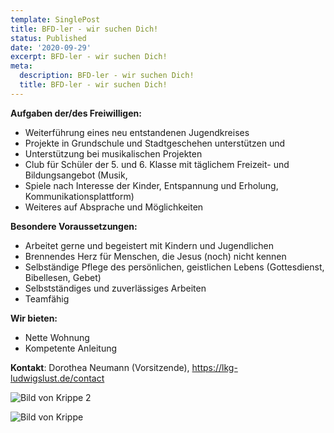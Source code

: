 ```yaml
---
template: SinglePost
title: BFD-ler - wir suchen Dich!
status: Published
date: '2020-09-29'
excerpt: BFD-ler - wir suchen Dich!
meta:
  description: BFD-ler - wir suchen Dich!
  title: BFD-ler - wir suchen Dich!
---
```

**Aufgaben der/des Freiwilligen:**

* Weiterführung eines neu entstandenen Jugendkreises
* Projekte in Grundschule und Stadtgeschehen unterstützen und
* Unterstützung bei musikalischen Projekten
* Club für Schüler der 5. und 6. Klasse mit täglichem Freizeit- und Bildungsangebot (Musik,
* Spiele nach Interesse der Kinder, Entspannung und Erholung, Kommunikationsplattform)
* Weiteres auf Absprache und Möglichkeiten

**Besondere Voraussetzungen:**

* Arbeitet gerne und begeistert mit Kindern und Jugendlichen
* Brennendes Herz für Menschen, die Jesus (noch) nicht kennen
* Selbständige Pflege des persönlichen, geistlichen Lebens (Gottesdienst, Bibellesen, Gebet)
* Selbstständiges und zuverlässiges Arbeiten
* Teamfähig

**Wir bieten:**

* Nette Wohnung
* Kompetente Anleitung


**Kontakt**: Dorothea Neumann (Vorsitzende), <https://lkg-ludwigslust.de/contact>

![Bild von Krippe 2](https://ucarecdn.com/6bed0ca5-d6f8-40d7-8aed-dad59db358eb/ "Bild von Krippe 2")

![Bild von Krippe](https://ucarecdn.com/bddfd854-6d18-468b-9f7f-454aee2c866c/ "Bild von Krippe")
